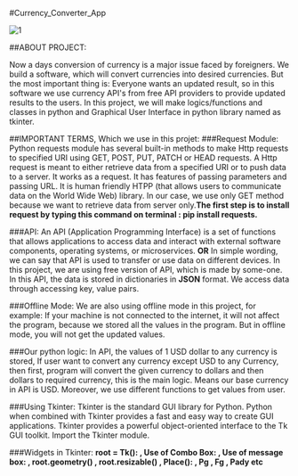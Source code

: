 #Currency_Converter_App

![1](https://user-images.githubusercontent.com/59528492/128490522-2bf4635b-74a3-498a-b6d4-0d2923553e2f.JPG)



##ABOUT PROJECT:

Now a days conversion of currency is a major issue faced by foreigners. We build a software, which will convert currencies into desired currencies. But the most important thing is: Everyone wants an updated result, so in this software we use currency API's from free API providers to provide updated results to the users. In this project, we will make logics/functions and classes in python and Graphical User Interface in python library named as tkinter.

##IMPORTANT TERMS, Which we use in this projet:
###Request Module: Python requests module has several built-in methods to make Http requests to specified URI using GET, POST, PUT, PATCH or HEAD requests. A Http request is meant to either retrieve data from a specified URI or to push data to a server. It works as a request. It has features of passing parameters and passing URL. It is human friendly HTPP (that allows users to communicate data on the World Wide Web) library. In our case, we use only GET method because we want to retrieve data from server only.**The first step is to install request by typing this command on terminal : pip install requests.**

###API: An API (Application Programming Interface) is a set of functions that allows applications to access data and interact with external software components, operating systems, or microservices.
**OR**
In simple wording, we can say that API is used to transfer or use data on different devices.
In this project, we are using free version of API, which is made by some-one. In this API, the data is stored in dictionaries in **JSON** format. We access data through accessing key, value pairs.

###Offline Mode: We are also using offline mode in this project, for example: If your machine is not connected to the internet, it will not affect the program, because we stored all the values in the program. But in offline mode, you will not get the updated values.

###Our python logic: In API, the values of 1 USD dollar to any currency is stored, If user want to convert any currency except USD to any Currency, then first, program will convert the given currency to dollars and then dollars to required currency, this is the main logic. Means our base currency in API is USD. Moreover, we use different functions to get values from user.

###Using Tkinter: Tkinter is the standard GUI library for Python. Python when combined with Tkinter provides a fast and easy way to create GUI applications. Tkinter provides a powerful object-oriented interface to the Tk GUI toolkit. Import the Tkinter module.

###Widgets in Tkinter:  **root = Tk(): , Use of Combo Box: , Use of message box: , root.geometry() , root.resizable() , Place(): , Pg , Fg , Pady etc** 
